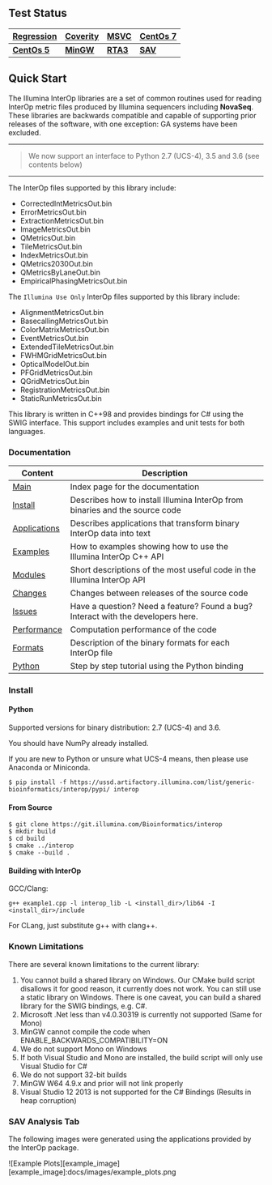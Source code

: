 
## Test Status

| [Regression][tcreghome]       | [Coverity][tccovhome]     | [MSVC][tcmsvchome]      | [CentOs 7][tccentos7home]     |
| --- | --- | --- | --- |
| **[CentOs 5][tccentos5home]** | **[MinGW][tcmingwhome]**  | **[RTA3][tcrta3home]**  | **[SAV][tcsavhome]**          |

## Quick Start

The Illumina InterOp libraries are a set of common routines used for reading InterOp metric files produced by
Illumina sequencers including **NovaSeq**. These libraries are backwards compatible and capable of supporting prior releases of the software,
with one exception: GA systems have been excluded.

***
>  We now support an interface to Python 2.7 (UCS-4), 3.5 and 3.6 (see contents below)
***

The InterOp files supported by this library include:

  - CorrectedIntMetricsOut.bin
  - ErrorMetricsOut.bin
  - ExtractionMetricsOut.bin
  - ImageMetricsOut.bin
  - QMetricsOut.bin
  - TileMetricsOut.bin
  - IndexMetricsOut.bin
  - QMetrics2030Out.bin
  - QMetricsByLaneOut.bin
  - EmpiricalPhasingMetricsOut.bin

The `Illumina Use Only` InterOp files supported by this library include:

  - AlignmentMetricsOut.bin
  - BasecallingMetricsOut.bin
  - ColorMatrixMetricsOut.bin
  - EventMetricsOut.bin
  - ExtendedTileMetricsOut.bin
  - FWHMGridMetricsOut.bin
  - OpticalModelOut.bin
  - PFGridMetricsOut.bin
  - QGridMetricsOut.bin
  - RegistrationMetricsOut.bin
  - StaticRunMetricsOut.bin

This library is written in C++98 and provides bindings for C# using the SWIG interface. This
support includes examples and unit tests for both languages.


### Documentation

| Content                       | Description                                                                          |
| ----------------------------- | -------------------------------------------------------------------------------------|
| [Main][MainPage]              | Index page for the documentation                                                     |
| [Install][InstallPage]        | Describes how to install Illumina InterOp from binaries and the source code          |
| [Applications][AppsPage]      | Describes applications that transform binary InterOp data into text                  |
| [Examples][ExamplesPage]      | How to examples showing how to use the Illumina InterOp C++ API                      |
| [Modules][ModulesPage]        | Short descriptions of the most useful code in the Illumina InterOp API               |
| [Changes][ChangesPage]        | Changes between releases of the source code                                          |
| [Issues]                      | Have a question? Need a feature? Found a bug? Interact with the developers here.     |
| [Performance][PerfPage]       | Computation performance of the code                                                  |
| [Formats][BinaryFormats]      | Description of the binary formats for each InterOp file                              |
| [Python][PythonBinding]       | Step by step tutorial using the Python binding                                       |

[MainPage]: https://git.illumina.com/pages/Bioinformatics/interop/index.html
[InstallPage]: https://git.illumina.com/pages/Bioinformatics/interop/install.html
[AppsPage]: https://git.illumina.com/pages/Bioinformatics/interop/apps.html
[ExamplesPage]: https://git.illumina.com/pages/Bioinformatics/interop/examples.html
[ModulesPage]: https://git.illumina.com/pages/Bioinformatics/interop/modules.html
[ChangesPage]: https://git.illumina.com/pages/Bioinformatics/interop/changes.html
[Issues]: https://github.com/Illumina/interop/issues
[PerfPage]: https://git.illumina.com/pages/Bioinformatics/interop/perf.html
[BinaryFormats]: https://git.illumina.com/pages/Bioinformatics/interop/binary_formats.html
[PythonBinding]: https://git.illumina.com/pages/Bioinformatics/interop/python_binding.html

### Install

#### Python

Supported versions for binary distribution: 2.7 (UCS-4) and 3.6.

You should have NumPy already installed.

If you are new to Python or unsure what UCS-4 means, then please use
Anaconda or Miniconda.

~~~~~~~~~~~~~{.sh}
$ pip install -f https://ussd.artifactory.illumina.com/list/generic-bioinformatics/interop/pypi/ interop
~~~~~~~~~~~~~

#### From Source

~~~~~~~~~~~~~{.sh}
$ git clone https://git.illumina.com/Bioinformatics/interop
$ mkdir build
$ cd build
$ cmake ../interop
$ cmake --build .
~~~~~~~~~~~~~

#### Building with InterOp

GCC/Clang:

~~~~~~~~~~~~~{.sh}
g++ example1.cpp -l interop_lib -L <install_dir>/lib64 -I <install_dir>/include
~~~~~~~~~~~~~

For CLang, just substitute g++ with clang++. 


### Known Limitations

There are several known limitations to the current library:

  1. You cannot build a shared library on Windows. Our CMake build script disallows it for good reason, it currently
     does not work. You can still use a static library on Windows. There is one caveat, you can build a shared
     library for the SWIG bindings, e.g. C#.
  2. Microsoft .Net less than v4.0.30319 is currently not supported (Same for Mono)
  3. MinGW cannot compile the code when ENABLE_BACKWARDS_COMPATIBILITY=ON
  4. We do not support Mono on Windows
  5. If both Visual Studio and Mono are installed, the build script will only use Visual Studio for C#
  6. We do not support 32-bit builds
  7. MinGW W64 4.9.x and prior will not link properly
  8. Visual Studio 12 2013 is not supported for the C# Bindings (Results in heap corruption)

### SAV Analysis Tab

The following images were generated using the applications provided by
the InterOp package.

![Example Plots][example_image]
[example_image]:docs/images/example_plots.png



[tcistatus]:https://travis-ci.org/Illumina/interop.svg?branch=master
[tcihome]:https://travis-ci.org/Illumina/interop

[acistatus]:https://ci.appveyor.com/api/projects/status/5hwirymkc10uf13d/branch/master?svg=true
[acihome]:https://ci.appveyor.com/project/ezralanglois/interop/branch/master


[covstatus]:https://scan.coverity.com/projects/7744/badge.svg
[covhome]:https://scan.coverity.com/projects/illumina-interop

[tcregstatus]: http://ussd-prd-tcbf01/app/rest/builds/buildType:(id:InterOp_NightlyTests_RegressionTest)/statusIcon
[tcreghome]: http://ussd-prd-tcbf01/viewType.html?buildTypeId=InterOp_NightlyTests_RegressionTest

[tccovstatus]: http://ussd-prd-tcbf01/app/rest/builds/buildType:(id:InterOp_NightlyTests_RegressionTest)/statusIcon
[tccovhome]: http://ussd-prd-tcbf01/viewType.html?buildTypeId=InterOp_NightlyTests_RegressionTest

[tccentos5status]: http://ussd-prd-tcbf01/app/rest/builds/buildType:(id:InterOp_PullRequestTests_CentOS5)/statusIcon
[tccentos5home]: http://ussd-prd-tcbf01/viewType.html?buildTypeId=InterOp_PullRequestTests_CentOS5&branch_InterOp_PullRequestTests=%3Cdefault%3E&tab=buildTypeStatusDiv

[tccentos7status]: http://ussd-prd-tcbf01/app/rest/builds/buildType:(id:InterOp_PullRequestTests_CentOS7)/statusIcon
[tccentos7home]: http://ussd-prd-tcbf01/viewType.html?buildTypeId=InterOp_PullRequestTests_CentOS7&branch_InterOp_PullRequestTests=%3Cdefault%3E&tab=buildTypeStatusDiv

[tcmsvcstatus]: http://ussd-prd-tcbf01/app/rest/builds/buildType:(id:InterOp_PullRequestTests_Windows7msvc)/statusIcon
[tcmsvchome]: http://ussd-prd-tcbf01/viewType.html?buildTypeId=InterOp_PullRequestTests_Windows7msvc&branch_InterOp_PullRequestTests=%3Cdefault%3E&tab=buildTypeStatusDiv

[tcmingwstatus]: http://ussd-prd-tcbf01/app/rest/builds/buildType:(id:InterOp_PullRequestTests_Windows7MinGW)/statusIcon
[tcmingwhome]: http://ussd-prd-tcbf01/viewType.html?buildTypeId=InterOp_PullRequestTests_Windows7MinGW&branch_InterOp_PullRequestTests=%3Cdefault%3E&tab=buildTypeStatusDiv

[tcrta3status]: http://ussd-prd-tcbf01/app/rest/builds/buildType:(id:InterOp_PullRequestTests_IntegrationRta3)/statusIcon
[tcrta3home]: http://ussd-prd-tcbf01/viewType.html?buildTypeId=InterOp_PullRequestTests_IntegrationRta3&branch_InterOp_PullRequestTests=%3Cdefault%3E&tab=buildTypeStatusDiv

[tcsavstatus]: http://ussd-prd-tcbf01/app/rest/builds/buildType:(id:InterOp_PullRequestTests_Sav)/statusIcon
[tcsavhome]: http://ussd-prd-tcbf01/viewType.html?buildTypeId=InterOp_PullRequestTests_Sav&branch_InterOp_PullRequestTests=%3Cdefault%3E&tab=buildTypeStatusDiv
